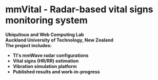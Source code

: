 # mmVital - Radar-based vital signs monitoring system
<b>Ubiquitous and Web Computing Lab<b><br>
Auckland University of Technology, New Zealand <br>
The project includes: <br>
<ul>
<li> TI's mmWave radar configurations </li>
<li> Vital signs (HR/RR) estimation </li>
<li> Vibration simulation platform </li>
<li> Published results and work-in-progress </li>
</ul>
